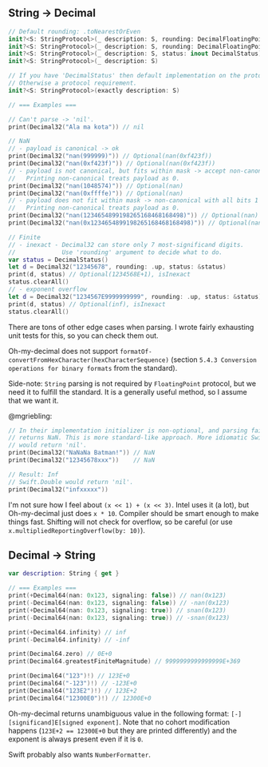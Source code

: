 ## String -> Decimal

```swift
// Default rounding: .toNearestOrEven
init?<S: StringProtocol>(_ description: S, rounding: DecimalFloatingPointRoundingRule, status: inout DecimalStatus)
init?<S: StringProtocol>(_ description: S, rounding: DecimalFloatingPointRoundingRule)
init?<S: StringProtocol>(_ description: S, status: inout DecimalStatus)
init?<S: StringProtocol>(_ description: S)

// If you have 'DecimalStatus' then default implementation on the protocol.
// Otherwise a protocol requirement.
init?<S: StringProtocol>(exactly description: S)

// === Examples ===

// Can't parse -> 'nil'.
print(Decimal32("Ala ma kota")) // nil

// NaN
// - payload is canonical -> ok
print(Decimal32("nan(999999)")) // Optional(nan(0xf423f))
print(Decimal32("nan(0xf423f)")) // Optional(nan(0xf423f))
// - payload is not canonical, but fits within mask -> accept non-canonical
//   Printing non-canonical treats payload as 0.
print(Decimal32("nan(1048574)")) // Optional(nan)
print(Decimal32("nan(0xffffe)")) // Optional(nan)
// - payload does not fit within mask -> non-canonical with all bits 1
//   Printing non-canonical treats payload as 0.
print(Decimal32("nan(1234654899198265168468168498)")) // Optional(nan)
print(Decimal32("nan(0x1234654899198265168468168498)")) // Optional(nan)

// Finite
// - inexact - Decimal32 can store only 7 most-significand digits.
//             Use 'rounding' argument to decide what to do.
var status = DecimalStatus()
let d = Decimal32("12345678", rounding: .up, status: &status)
print(d, status) // Optional(1234568E+1), isInexact
status.clearAll()
// - exponent overflow
let d = Decimal32("1234567E9999999999", rounding: .up, status: &status)
print(d, status) // Optional(inf), isInexact
status.clearAll()
```

There are tons of other edge cases when parsing. I wrote fairly exhausting unit tests for this, so you can check them out.

Oh-my-decimal does not support `formatOf-convertFromHexCharacter(hexCharacterSequence)` (section `5.4.3 Conversion operations for binary formats` from the standard).

Side-note: `String` parsing is not required by `FloatingPoint` protocol, but we need it to fulfill the standard. It is a generally useful method, so I assume that we want it.

@mgriebling:

```swift
// In their implementation initializer is non-optional, and parsing failure
// returns NaN. This is more standard-like approach. More idiomatic Swift
// would return 'nil'.
print(Decimal32("NaNaNa Batman!")) // NaN
print(Decimal32("12345678xxx"))    // NaN

// Result: Inf
// Swift.Double would return 'nil'.
print(Decimal32("infxxxxx"))
```

I'm not sure how I feel about `(x << 1) + (x << 3)`. Intel uses it (a lot), but Oh-my-decimal just does `x * 10`. Compiler should be smart enough to make things fast. Shifting will not check for overflow, so be careful (or use `x.multipliedReportingOverflow(by: 10)`).

## Decimal -> String

```swift
var description: String { get }

// === Examples ===
print(+Decimal64(nan: 0x123, signaling: false)) // nan(0x123)
print(-Decimal64(nan: 0x123, signaling: false)) // -nan(0x123)
print(+Decimal64(nan: 0x123, signaling: true)) // snan(0x123)
print(-Decimal64(nan: 0x123, signaling: true)) // -snan(0x123)

print(+Decimal64.infinity) // inf
print(-Decimal64.infinity) // -inf

print(Decimal64.zero) // 0E+0
print(Decimal64.greatestFiniteMagnitude) // 9999999999999999E+369

print(Decimal64("123")!) // 123E+0
print(Decimal64("-123")!) // -123E+0
print(Decimal64("123E2")!) // 123E+2
print(Decimal64("12300E0")!) // 12300E+0
```

Oh-my-decimal returns unambiguous value in the following format: `[-][significand]E[signed exponent]`. Note that no cohort modification happens (`123E+2 == 12300E+0` but they are printed differently) and the exponent is always present even if it is `0`.

Swift probably also wants `NumberFormatter`.
